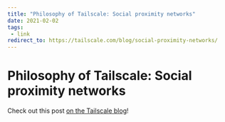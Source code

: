 ```yaml
---
title: "Philosophy of Tailscale: Social proximity networks"
date: 2021-02-02
tags:
 - link
redirect_to: https://tailscale.com/blog/social-proximity-networks/
---
```


# Philosophy of Tailscale: Social proximity networks

Check out this post [on the Tailscale
blog](https://tailscale.com/blog/social-proximity-networks/)!
